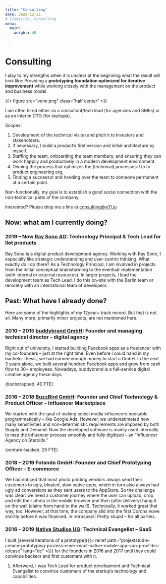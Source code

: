 ```yaml
---
title: "Consulting"
date: 2022-12-21
# linktitle: Consulting
menu:
  main:
    weight: 40

---
```


# Consulting

I play to my strengths when it is unclear at the beginning what the result will look like: Providing a **prototyping foundation optimized for iterative improvement** while working closely with the management on the product and business model.

{{< figure src="venn.png" class="half center" >}}


I am often hired either as a consultant/tech lead (for agencies and SMEs) or as an interim CTO (for startups).

Scopes:

1. Development of the technical vision and pitch it to investors and stakeholders.
2. If necessary, I build a product’s first version and initial architecture by myself.
3. Staffing the team, onboarding the team members, and ensuring they can work happily and productively in a modern development environment.
4. Owning the process that optimizes the (technical) processes: Up to product engineering org.
5. Finding a successor and handing over the team to someone permanent at a certain point.

Non-functionally, my goal is to establish a good social connection with the non-technical parts of the company.

Interested? Please drop me a line at [consulting@v01.io][1]

## Now: what am I currently doing?

### 2019 – Now [Ray Sono AG][2]: Technology Principal & Tech Lead for IIot products

Ray Sono is a digital product development agency. Working with Ray Sono, I especially like strategic understanding and user-centric thinking. What exactly do I do there? As a Technology Principal, I am involved in projects from the initial conceptual brainstorming to the eventual implementation (with internal or external resources). In larger projects, I lead the development team as Tech Lead. I do this on-site with the Berlin team or remotely with an international team of developers.

## Past: What have I already done?

Here are some of the highlights of my 12year+ track record. But that is not all. Many more, primarily minor projects, are not mentioned here.

### 2010 – 2015 [buddybrand GmbH][3]: Founder and managing technical director – digital agency

Right out of university, I started building Facebook apps as a freelancer with my co-founders – just at the right time. Even before I could hand in my bachelor thesis, we had earned enough money to start a GmbH. In the next 3 years alone, we built several hundred Facebook apps and grew from cash flow to 30+ employees. Nowadays, buddybrand is a full-service digital creative agency these days.

(bootstrapped, 40 FTE)

### 2016 – 2018 [BuzzBird GmbH][4]: Founder and Chief Technology & Product Officer – Influencer Marketplace

We started with the goal of making social media influencers bookable programmatically – like Google Ads. However, we underestimated how many sensitivities and non-deterministic requirements are imposed by both Supply and Demand. Now the developed software is mainly used internally to map the influencer process smoothly and fully digitized – an “Influencer Agency on Steroids.”

(venture-backed, 25 FTE)

### 2018 – 2019 Fotando GmbH: Founder and Chief Prototyping Officer – E-commerce

We had noticed that most photo printing vendors always send their customers to ugly, bloated, slow native apps, which in turn also always had ugly ad conversions as they sent users to the AppStore. So the challenge was clear: we need a customer journey where the user can upload, crop, and edit their photo in the mobile browser and then (after delivery) hang it on the wall (claim: from hand to the wall!). Technically, it worked great that way, too. However, at that time, the company slid into the first Corona wave shortly before it was financed. In retrospect: Pretty stupid – for all parties.

### 2016 – 2019 [Native Studios UG][5]: Technical Evangelist – SaaS

I built [several iterations of a prototype]({{< relref path="projektstudie-creace-prototyping-prozess-einer-react-native-mobile-app-von-proof-bis-release" lang="de" >}}) for the founders in 2016 and 2017 until they could convince backers and first customers with it.

1. Afterward, I was Tech Lead for product development and Technical Evangelist to convince customers of the startup’s technology and capabilities.

[1]: mailto:consulting@v01.io
[2]: https://www.raysono.com/
[3]: https://buddybrand.com/
[4]: https://www.buzzbird.de/
[5]: https://www.native-studios.com/
